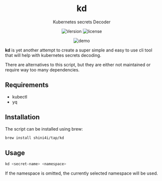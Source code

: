 <div align="center">

# kd
Kubernetes secrets Decoder

![Version](https://img.shields.io/github/v/tag/shini4i/kd?style=plastic)
![license](https://img.shields.io/github/license/shini4i/kd?style=plastic)

![demo](https://i.ibb.co/TbcXn8c/demo.png)
</div>

<b>kd</b> is yet another attempt to create a super simple and easy to use cli tool
that will help with kubernetes secrets decoding.

There are alternatives to this script, but they are either not maintained or require way too many dependencies.

## Requirements
- kubectl
- yq

## Installation
The script can be installed using brew:
```bash
brew install shini4i/tap/kd
```

## Usage
```bash
kd <secret-name> <namespace>
```
If the namespace is omitted, the currently selected namespace will be used.
